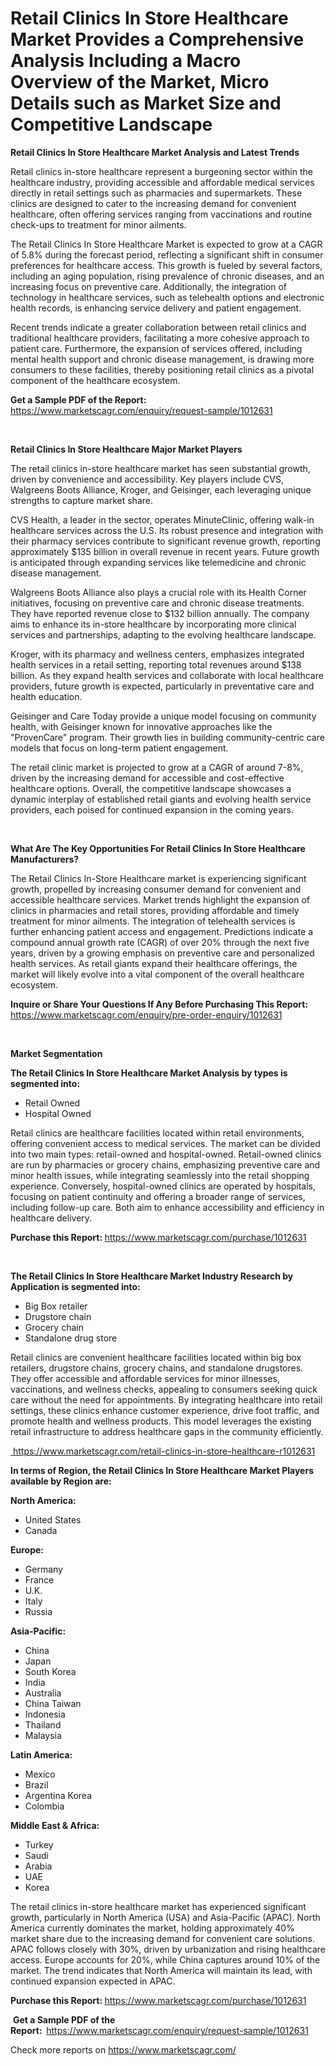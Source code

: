 <p><h1>Retail Clinics In Store Healthcare Market Provides a Comprehensive Analysis Including a Macro Overview of the Market, Micro Details such as Market Size and Competitive Landscape</h1></p><p><strong>Retail Clinics In Store Healthcare Market Analysis and Latest Trends</strong></p>
<p><p>Retail clinics in-store healthcare represent a burgeoning sector within the healthcare industry, providing accessible and affordable medical services directly in retail settings such as pharmacies and supermarkets. These clinics are designed to cater to the increasing demand for convenient healthcare, often offering services ranging from vaccinations and routine check-ups to treatment for minor ailments. </p><p>The Retail Clinics In Store Healthcare Market is expected to grow at a CAGR of 5.8% during the forecast period, reflecting a significant shift in consumer preferences for healthcare access. This growth is fueled by several factors, including an aging population, rising prevalence of chronic diseases, and an increasing focus on preventive care. Additionally, the integration of technology in healthcare services, such as telehealth options and electronic health records, is enhancing service delivery and patient engagement.</p><p>Recent trends indicate a greater collaboration between retail clinics and traditional healthcare providers, facilitating a more cohesive approach to patient care. Furthermore, the expansion of services offered, including mental health support and chronic disease management, is drawing more consumers to these facilities, thereby positioning retail clinics as a pivotal component of the healthcare ecosystem.</p></p>
<p><strong>Get a Sample PDF of the Report:&nbsp;</strong> <a href="https://www.marketscagr.com/enquiry/request-sample/1012631?utm_campaign=2465&utm_medium=2&utm_source=Github&utm_content=ia&utm_term=08032025&utm_id=retail-clinics-in-store-healthcare">https://www.marketscagr.com/enquiry/request-sample/1012631</a></p>
<p>&nbsp;</p>
<p><strong>Retail Clinics In Store Healthcare Major Market Players</strong></p>
<p><p>The retail clinics in-store healthcare market has seen substantial growth, driven by convenience and accessibility. Key players include CVS, Walgreens Boots Alliance, Kroger, and Geisinger, each leveraging unique strengths to capture market share.</p><p>CVS Health, a leader in the sector, operates MinuteClinic, offering walk-in healthcare services across the U.S. Its robust presence and integration with their pharmacy services contribute to significant revenue growth, reporting approximately $135 billion in overall revenue in recent years. Future growth is anticipated through expanding services like telemedicine and chronic disease management.</p><p>Walgreens Boots Alliance also plays a crucial role with its Health Corner initiatives, focusing on preventive care and chronic disease treatments. They have reported revenue close to $132 billion annually. The company aims to enhance its in-store healthcare by incorporating more clinical services and partnerships, adapting to the evolving healthcare landscape.</p><p>Kroger, with its pharmacy and wellness centers, emphasizes integrated health services in a retail setting, reporting total revenues around $138 billion. As they expand health services and collaborate with local healthcare providers, future growth is expected, particularly in preventative care and health education.</p><p>Geisinger and Care Today provide a unique model focusing on community health, with Geisinger known for innovative approaches like the "ProvenCare" program. Their growth lies in building community-centric care models that focus on long-term patient engagement.</p><p>The retail clinic market is projected to grow at a CAGR of around 7-8%, driven by the increasing demand for accessible and cost-effective healthcare options. Overall, the competitive landscape showcases a dynamic interplay of established retail giants and evolving health service providers, each poised for continued expansion in the coming years.</p></p>
<p>&nbsp;</p>
<p><strong>What Are The Key Opportunities For Retail Clinics In Store Healthcare Manufacturers?</strong></p>
<p><p>The Retail Clinics In-Store Healthcare market is experiencing significant growth, propelled by increasing consumer demand for convenient and accessible healthcare services. Market trends highlight the expansion of clinics in pharmacies and retail stores, providing affordable and timely treatment for minor ailments. The integration of telehealth services is further enhancing patient access and engagement. Predictions indicate a compound annual growth rate (CAGR) of over 20% through the next five years, driven by a growing emphasis on preventive care and personalized health services. As retail giants expand their healthcare offerings, the market will likely evolve into a vital component of the overall healthcare ecosystem.</p></p>
<p><strong>Inquire or Share Your Questions If Any Before Purchasing This Report:</strong> <a href="https://www.marketscagr.com/enquiry/pre-order-enquiry/1012631?utm_campaign=2465&utm_medium=2&utm_source=Github&utm_content=ia&utm_term=08032025&utm_id=retail-clinics-in-store-healthcare">https://www.marketscagr.com/enquiry/pre-order-enquiry/1012631</a></p>
<p>&nbsp;</p>
<p><strong>Market Segmentation</strong></p>
<p><strong>The Retail Clinics In Store Healthcare Market Analysis by types is segmented into:</strong></p>
<p><ul><li>Retail Owned</li><li>Hospital Owned</li></ul></p>
<p><p>Retail clinics are healthcare facilities located within retail environments, offering convenient access to medical services. The market can be divided into two main types: retail-owned and hospital-owned. Retail-owned clinics are run by pharmacies or grocery chains, emphasizing preventive care and minor health issues, while integrating seamlessly into the retail shopping experience. Conversely, hospital-owned clinics are operated by hospitals, focusing on patient continuity and offering a broader range of services, including follow-up care. Both aim to enhance accessibility and efficiency in healthcare delivery.</p></p>
<p><strong>Purchase this Report:&nbsp;</strong><a href="https://www.marketscagr.com/purchase/1012631?utm_campaign=2465&utm_medium=2&utm_source=Github&utm_content=ia&utm_term=08032025&utm_id=retail-clinics-in-store-healthcare">https://www.marketscagr.com/purchase/1012631</a></p>
<p>&nbsp;</p>
<p><strong>The Retail Clinics In Store Healthcare Market Industry Research by Application is segmented into:</strong></p>
<p><ul><li>Big Box retailer</li><li>Drugstore chain</li><li>Grocery chain</li><li>Standalone drug store</li></ul></p>
<p><p>Retail clinics are convenient healthcare facilities located within big box retailers, drugstore chains, grocery chains, and standalone drugstores. They offer accessible and affordable services for minor illnesses, vaccinations, and wellness checks, appealing to consumers seeking quick care without the need for appointments. By integrating healthcare into retail settings, these clinics enhance customer experience, drive foot traffic, and promote health and wellness products. This model leverages the existing retail infrastructure to address healthcare gaps in the community efficiently.</p></p>
<p><a href="https://www.marketscagr.com/retail-clinics-in-store-healthcare-r1012631?utm_campaign=2465&utm_medium=2&utm_source=Github&utm_content=ia&utm_term=08032025&utm_id=retail-clinics-in-store-healthcare">&nbsp;https://www.marketscagr.com/retail-clinics-in-store-healthcare-r1012631</a></p>
<p><strong>In terms of Region, the Retail Clinics In Store Healthcare Market Players available by Region are:</strong></p>
<p>
    <p> <strong> North America: </strong>
        <ul>
            <li>United States</li>
            <li>Canada</li>
        </ul>
        </p> 
    <p> <strong> Europe: </strong>
        <ul>
            <li>Germany</li>
            <li>France</li>
            <li>U.K.</li>
            <li>Italy</li>
            <li>Russia</li>
        </ul>
        </p> 
    <p> <strong> Asia-Pacific: </strong>
        <ul>
            <li>China</li>
            <li>Japan</li>
            <li>South Korea</li>
            <li>India</li>
            <li>Australia</li>
            <li>China Taiwan</li>
            <li>Indonesia</li>
            <li>Thailand</li>
            <li>Malaysia</li>
        </ul>
        </p> 
    <p> <strong> Latin America: </strong>
        <ul>
            <li>Mexico</li>
            <li>Brazil</li>
            <li>Argentina Korea</li>
            <li>Colombia</li>
        </ul>
        </p> 
    <p> <strong> Middle East & Africa: </strong>
        <ul>
            <li>Turkey</li>
            <li>Saudi</li>
            <li>Arabia</li>
            <li>UAE</li>
            <li>Korea</li>
        </ul>
    </p>
    </p>
<p><p>The retail clinics in-store healthcare market has experienced significant growth, particularly in North America (USA) and Asia-Pacific (APAC). North America currently dominates the market, holding approximately 40% market share due to the increasing demand for convenient care solutions. APAC follows closely with 30%, driven by urbanization and rising healthcare access. Europe accounts for 20%, while China captures around 10% of the market. The trend indicates that North America will maintain its lead, with continued expansion expected in APAC.</p></p>
<p><strong>Purchase this Report: </strong><a href="https://www.marketscagr.com/purchase/1012631?utm_campaign=2465&utm_medium=2&utm_source=Github&utm_content=ia&utm_term=08032025&utm_id=retail-clinics-in-store-healthcare">https://www.marketscagr.com/purchase/1012631</a></p>
<p>&nbsp;<strong>Get a Sample PDF of the Report:&nbsp;&nbsp;</strong><a href="https://www.marketscagr.com/enquiry/request-sample/1012631?utm_campaign=2465&utm_medium=2&utm_source=Github&utm_content=ia&utm_term=08032025&utm_id=retail-clinics-in-store-healthcare">https://www.marketscagr.com/enquiry/request-sample/1012631</a></p>
<p><strong></strong></p>
<p>Check more reports on <a href="https://www.marketscagr.com/?utm_campaign=2465&utm_medium=2&utm_source=Github&utm_content=ia&utm_term=08032025&utm_id=retail-clinics-in-store-healthcare">https://www.marketscagr.com/</a></p>